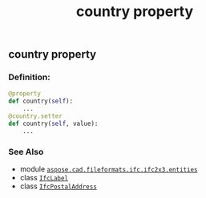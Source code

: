 ﻿---
title: country property
second_title: Aspose.CAD for Python via .NET API References
description: 
type: docs
weight: 40
url: /python-net/aspose.cad.fileformats.ifc.ifc2x3.entities/ifcpostaladdress/country/
is_root: false
---

## country property

### Definition:
```python
@property
def country(self):
    ...
@country.setter
def country(self, value):
    ...
```

### See Also
* module [`aspose.cad.fileformats.ifc.ifc2x3.entities`](../../)
* class [`IfcLabel`](/cad/python-net/aspose.cad.fileformats.ifc.ifc2x3.types/ifclabel)
* class [`IfcPostalAddress`](/cad/python-net/aspose.cad.fileformats.ifc.ifc2x3.entities/ifcpostaladdress)
